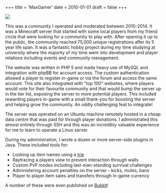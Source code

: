 +++
title = 'MaxGamer'
date = 2010-01-01
draft = false
+++

![](/projects/MaxGamer.png)

This was a community I operated and moderated between 2010-2014. It was a
Minecraft server that started with some local players from my friend circle
that were looking for a community to play with. After opening it up to the
public, the community reached 75,000 unique registrations after its 5 year
life span. It was a fantastic hobby project during my time studying at
university where the majority of my time went into development and player
relations including events and community management.

The website was written in PHP 5 and made heavy use of MySQL and integration
with phpBB for account access. The custom authentication allowed a player to
register in-game or via the forum and access the same account. This site also
integrated with "top 100" websites, where players would vote for their favourite
community and that would bump the server up in the tier list, exposing the
server to more potential players. This included rewarding players in-game with
a small thank-you for boosting the server and helping grow the community. An
oddly challenging feat to integrate!

The server was operated on an Ubuntu machine remotely hosted in a cheap data
centre that was paid for through player donations. I administrated this almost
entirely through SSH and this was an incredibly valuable experience for me to
learn to operate a Linux server.

During my administration, I wrote a dozen or more server-side plugins in Java.
These included tools for:

* Looking up item names using a [trie](https://en.wikipedia.org/wiki/Trie)
* Raytracing a players view to prevent interaction through walls
* Custom PvP modes including last-man-standing survival challenges
* Administering account penalties on the server - kicks, mutes, bans
* Player to player item sales and transfers through in-game currency

A number of these were even published on [Bukkit](/projects/bukkit/)!
